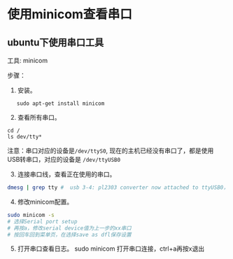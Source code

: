 # 使用minicom查看串口

## ubuntu下使用串口工具

工具: minicom

步骤：

1. 安装。

```
   sudo apt-get install minicom
```

2. 查看所有串口。

```
cd /
ls dev/tty*
```

注意：串口对应的设备是`/dev/ttyS0`, 现在的主机已经没有串口了，都是使用 USB转串口，对应的设备是 `/dev/ttyUSB0`


3. 连接串口线，查看正在使用的串口。

``` bash
dmesg | grep tty #  usb 3-4: pl2303 converter now attached to ttyUSB0，其中attached to xx表示目前正在使用的串口为xx。
```

4. 修改minicom配置。

``` bash
sudo minicom -s
# 选择Serial port setup
# 再按a，修改serial device值为上一步的xx串口
# 按回车回到菜单页，在选择save as dfl保存设置
```

5. 打开串口查看日志。
sudo minicom 打开串口连接，ctrl+a再按x退出
